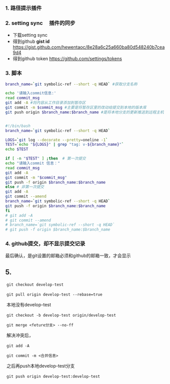 ### 1. 路径提示插件

### 2.  setting sync 　插件的同步

-  下载setting sync
- 得到github  **gist id**  https://gist.github.com/hewentaoc/8e28a6c25a660ba80d548240b7cea9d4
- 得到github token  https://github.com/settings/tokens

### 3. 脚本

```sh
branch_name=`git symbolic-ref --short -q HEAD` #获取分支名称

echo '请输入commit信息:'
read commit_msg
git add -A #将内容从工作目录添加到暂存区
git commit -m $commit_msg #主要是将暂存区里的改动给提交到本地的版本库
git push origin $branch_name:$branch_name #是将本地分支的更新推送到远程主机


#!/bin/bash
branch_name=`git symbolic-ref --short -q HEAD`

LOGS=`git log --decorate --pretty=oneline -1`
TEST=`echo "${LOGS}" | grep "tag: v-${branch_name}"`
echo $TEST

if [ -n "$TEST" ] ;then  # 第一次提交
echo "请输入commit 信息："
read commit_msg
git add -A
git commit -m "$commit_msg"
git push -f origin $branch_name:$branch_name
else # 非第一次提交
git add -A
git commit --amend
branch_name=`git symbolic-ref --short -q HEAD`
git push -f origin $branch_name:$branch_name
fi
# git add -A
# git commit --amend
# branch_name=`git symbolic-ref --short -q HEAD`
# git push -f origin $branch_name:$branch_name
```

### 4. github提交，却不显示提交记录

最后确认，是git设置的邮箱必须和github的邮箱一致，才会显示



## 5. 

​    `git checkout develop-test`

​    `git pull origin develop-test --rebase=true`

​    本地没有develop-test

​    `git checkout -b develop-test origin/develop-test`



​    `git merge <feture分支> --no-ff`

​    解决冲突后，  

​    `git add -A`    

​    `git commit -m <合并信息>`  

​    之后再push本地develop-test分支

​    `git push origin develop-test:develop-test`